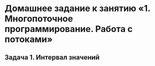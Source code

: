 # Домашнее задание к занятию «1. Многопоточное программирование. Работа с потоками»

## Задача 1. Интервал значений